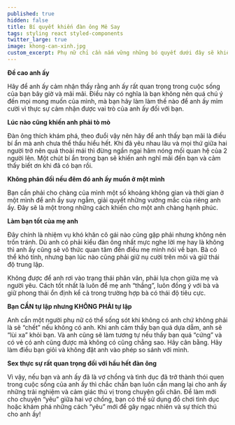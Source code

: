 ```yaml
---
published: true
hidden: false
title: Bí quyết khiến đàn ông Mê Say
tags: styling react styled-components
twitter_large: true
image: khong-can-xinh.jpg
custom_excerpt: Phụ nữ chỉ cần nắm vững những bó quyết dưới đây sẽ khiến đàn ông cả đời say như bị bỏ bùa.
---
```


**Đề cao anh ấy**

Hãy để anh ấy cảm nhận thấy rằng anh ấy rất quan trọng trong cuộc sống của bạn bây giờ và mãi mãi. Điều này có nghĩa là bạn không nên quá chú ý đến mọi mong muốn của mình, mà bạn hãy làm làm thế nào để anh ấy mỉm cười vì thực sự cảm nhận được vai trò của anh ấy đối với bạn.

**Lúc nào cũng khiến anh phải tò mò**

Đàn ông thích khám phá, theo đuổi vậy nên hãy để anh thấy bạn mãi là điều bí ẩn mà anh chưa thể thấu hiểu hết. Khi đã yêu nhau lâu và mọi thứ giữa hai người trở nên quá thoải mái thì đừng ngần ngại hâm nóng mối quan hệ của 2 người lên. Một chút bí ẩn trong bạn sẽ khiến anh nghĩ mãi đến bạn và cảm thấy biết ơn khi đã có bạn rồi.

**Không phản đối nếu đêm đó anh ấy muốn ở một mình**

Bạn cần phải cho chàng của mình một số khoảng không gian và thời gian ở một mình để anh ấy suy ngẫm, giải quyết những vướng mắc của riêng anh ấy. Đây sẽ là một trong những cách khiến cho một anh chàng hạnh phúc.

**Làm bạn tốt của mẹ anh**

Đây chính là nhiệm vụ khó khăn cô gái nào cũng gặp phải nhưng không nên trốn tránh. Dù anh có phải kiểu đàn ông nhất mực nghe lời mẹ hay là không thì anh ấy cũng sẽ vô thức quan tâm đến điều mẹ mình nói về bạn. Bà có thể khó tính, nhưng bạn lúc nào cũng phải giữ nụ cười trên môi và giữ thái độ trung lập.

Không được để anh rơi vào trạng thái phân vân, phải lựa chọn giữa mẹ và người yêu. Cách tốt nhất là luôn để mẹ anh “thắng”, luôn đồng ý với bà và giữ phong thái ổn định kể cả trong trường hợp bà có thái độ tiêu cực.

**Bạn CẦN tự lập nhưng KHÔNG PHẢI tự lập**

Anh cần một người phụ nữ có thể sống sót khi không có anh chứ không phải là sẽ “chết” nếu không có anh. Khi anh cảm thấy bạn quá dựa dẫm, anh sẽ “lùi xa” khỏi bạn. Và anh cũng sẽ làm tương tự nếu thấy bạn quá “cứng” và có vẻ có anh cũng được mà không có cũng chẳng sao. Hãy cân bằng. Hãy làm điều bạn giỏi và không đặt anh vào phép so sánh với mình.

**Sex thực sự rất quan trọng đối với hầu hết đàn ông**

Vì vậy, nếu bạn và anh ấy đã là vợ chồng và tình dục đã trở thành thói quen trong cuộc sống của anh ấy thì chắc chắn bạn luôn cần mang lại cho anh ấy những trải nghiệm và cảm giác thú vị trong chuyện gối chăn. Để làm mới cho chuyện “yêu” giữa hai vợ chồng, bạn có thể sử dụng đồ chơi tình dục hoặc khám phá những cách “yêu” mới để gây ngạc nhiên và sự thích thú cho anh ấy!